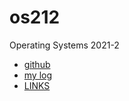 # os212
Operating Systems 2021-2

- [github](https://github.com/mune-kyun/os212)
- [my log](https://github.com/mune-kyun/os212/blob/main/TXT/mylog.txt)
- [LINKS](https://mune-kyun.github.io/os212/LINKS)
